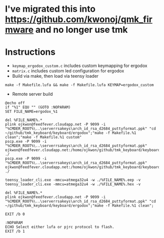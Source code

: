 # I've migrated this into https://github.com/kwonoj/qmk_firmware and no longer use tmk

# Instructions

- `keymap_ergodox_custom.c` includes custom keymapping for ergodox
- `matrix.c` includes custom led configuration for ergodox
- Build via make, then load via teensy loader
```
make -f Makefile.lufa && make -f Makefile.lufa KEYMAP=ergodox_custom
```
- Remote server build

```
@echo off
if "%1" EQU "" (GOTO :NOPARAM)
SET FILE_NAME=ergodox_%1

del %FILE_NAME%.*
plink ojkwon@feedfever.cloudapp.net -P 9099 -i "%CMDER_ROOT%\..\serverrsakeys\arch_id_rsa_d2684_puttyformat.ppk" "cd ~/github/tmk_keyboard/keyboard/ergodox";"make -f Makefile.%1 clean";"make -f Makefile.%1 custom"
pscp.exe -P 9099 -i "%CMDER_ROOT%\..\serverrsakeys\arch_id_rsa_d2684_puttyformat.ppk" ojkwon@feedfever.cloudapp.net:/home/ojkwon/github/tmk_keyboard/keyboard/ergodox/%FILE_NAME%.eep ./
pscp.exe -P 9099 -i "%CMDER_ROOT%\..\serverrsakeys\arch_id_rsa_d2684_puttyformat.ppk" ojkwon@feedfever.cloudapp.net:/home/ojkwon/github/tmk_keyboard/keyboard/ergodox/%FILE_NAME%.hex ./

teensy_loader_cli.exe -mmcu=atmega32u4 -w ./%FILE_NAME%.eep -v
teensy_loader_cli.exe -mmcu=atmega32u4 -w ./%FILE_NAME%.hex -v

del %FILE_NAME%.*
plink ojkwon@feedfever.cloudapp.net -P 9099 -i "%CMDER_ROOT%\..\serverrsakeys\arch_id_rsa_d2684_puttyformat.ppk" "cd ~/github/tmk_keyboard/keyboard/ergodox";"make -f Makefile.%1 clean";

EXIT /b 0

:NOPARAM
ECHO Select either lufa or pjrc protocol to flash.
EXIT /b 1
```